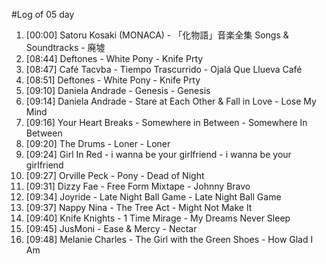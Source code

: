#Log of 05 day

1. [00:00] Satoru Kosaki (MONACA) - 「化物語」音楽全集 Songs & Soundtracks - 廃墟
1. [08:44] Deftones - White Pony - Knife Prty
1. [08:47] Café Tacvba - Tiempo Trascurrido - Ojalá Que Llueva Café
1. [08:51] Deftones - White Pony - Knife Prty
1. [09:10] Daniela Andrade - Genesis - Genesis
1. [09:14] Daniela Andrade - Stare at Each Other & Fall in Love - Lose My Mind
1. [09:16] Your Heart Breaks - Somewhere in Between - Somewhere In Between
1. [09:20] The Drums - Loner - Loner
1. [09:24] Girl In Red - i wanna be your girlfriend - i wanna be your girlfriend
1. [09:27] Orville Peck - Pony - Dead of Night
1. [09:31] Dizzy Fae - Free Form Mixtape - Johnny Bravo
1. [09:34] Joyride - Late Night Ball Game - Late Night Ball Game
1. [09:37] Nappy Nina - The Tree Act - Might Not Make It
1. [09:40] Knife Knights - 1 Time Mirage - My Dreams Never Sleep
1. [09:45] JusMoni - Ease & Mercy - Nectar
1. [09:48] Melanie Charles - The Girl with the Green Shoes - How Glad I Am
